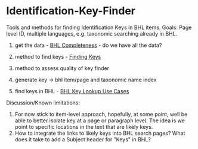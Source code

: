 # Identification-Key-Finder
Tools and methods for finding Identification Keys in BHL items. Goals: Page level ID, multiple languages, e.g. taxonomic searching already in BHL.

1. get the data - [BHL Completeness](./bhl_completeness.md) - do we have all the data?

2. method to find keys - [Finding Keys](./finding_keys.md) 

3. method to assess quality of key finder

4. generate key -> bhl item/page and taxonomic name index

5. find keys in BHL - [BHL Key Lookup Use Cases](./key_lookup_usecases.md)

Discussion/Known limitations:

1. For now stick to item-level approach, hopefully, at some point, well be able to better isolate key at a page or paragraph level. The idea is we point to specific locations in the text that are likely keys. 
2. How to integrate the links to likely keys into BHL search pages? What does it take to add a Subject header for "Keys" in BHL? 
